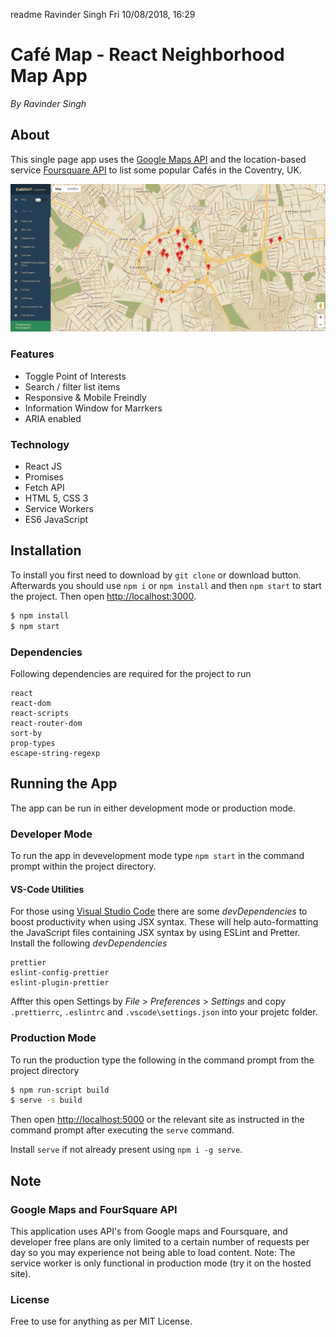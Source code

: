 readme Ravinder Singh Fri 10/08/2018, 16:29

# Café Map - React Neighborhood Map App

_By Ravinder Singh_

## About

This single page app uses the [Google Maps API](https://cloud.google.com/maps-platform/maps/) and the location-based
service [Foursquare API](https://developer.foursquare.com/serve) to list some popular Cafés in the Coventry, UK.

![Screenshot for Café Map, a React Neighborhood Map App](/screenshots/screen-1.png)

### Features

-   Toggle Point of Interests
-   Search / filter list items
-   Responsive & Mobile Freindly
-   Information Window for Marrkers
-   ARIA enabled

### Technology

-   React JS
-   Promises
-   Fetch API
-   HTML 5, CSS 3
-   Service Workers
-   ES6 JavaScript

## Installation

To install you first need to download by `git clone` or download button. Afterwards you should use `npm i` or
`npm install` and then `npm start` to start the project. Then open [http://localhost:3000](http://localhost:3000).

```bash
$ npm install
$ npm start
```

### Dependencies

Following dependencies are required for the project to run

```
react
react-dom
react-scripts
react-router-dom
sort-by
prop-types
escape-string-regexp
```

## Running the App

The app can be run in either development mode or production mode.

### Developer Mode

To run the app in devevelopment mode type `npm start` in the command prompt within the project directory.

#### VS-Code Utilities

For those using [Visual Studio Code](https://code.visualstudio.com/) there are some _devDependencies_ to boost
productivity when using JSX syntax. These will help auto-formatting the JavaScript files containing JSX syntax by using
ESLint and Pretter. Install the following _devDependencies_

```
prettier
eslint-config-prettier
eslint-plugin-prettier
```

Affter this open Settings by _File_ > _Preferences_ > _Settings_ and copy `.prettierrc`, `.eslintrc` and
`.vscode\settings.json` into your projetc folder.

### Production Mode

To run the production type the following in the command prompt from the project directory

```bash
$ npm run-script build
$ serve -s build
```

Then open [http://localhost:5000](http://localhost:5000) or the relevant site as instructed in the command prompt after
executing the `serve` command.

Install `serve` if not already present using `npm i -g serve`.

## Note

### Google Maps and FourSquare API

This application uses API's from Google maps and Foursquare, and developer free plans are only limited to a certain
number of requests per day so you may experience not being able to load content. Note: The service worker is only
functional in production mode (try it on the hosted site).

### License

Free to use for anything as per MIT License.
